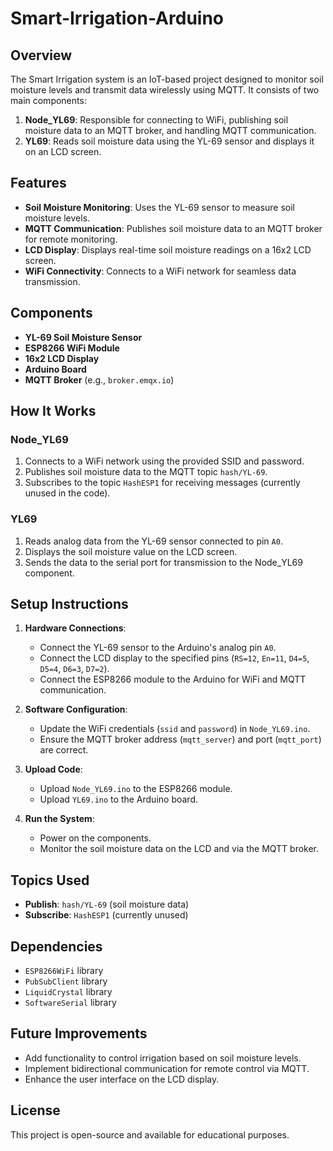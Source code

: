 # Smart-Irrigation-Arduino

## Overview

The Smart Irrigation system is an IoT-based project designed to monitor soil moisture levels and transmit data wirelessly using MQTT. It consists of two main components:

1. **Node_YL69**: Responsible for connecting to WiFi, publishing soil moisture data to an MQTT broker, and handling MQTT communication.
2. **YL69**: Reads soil moisture data using the YL-69 sensor and displays it on an LCD screen.

## Features

- **Soil Moisture Monitoring**: Uses the YL-69 sensor to measure soil moisture levels.
- **MQTT Communication**: Publishes soil moisture data to an MQTT broker for remote monitoring.
- **LCD Display**: Displays real-time soil moisture readings on a 16x2 LCD screen.
- **WiFi Connectivity**: Connects to a WiFi network for seamless data transmission.

## Components

- **YL-69 Soil Moisture Sensor**
- **ESP8266 WiFi Module**
- **16x2 LCD Display**
- **Arduino Board**
- **MQTT Broker** (e.g., `broker.emqx.io`)

## How It Works

### Node_YL69

1. Connects to a WiFi network using the provided SSID and password.
2. Publishes soil moisture data to the MQTT topic `hash/YL-69`.
3. Subscribes to the topic `HashESP1` for receiving messages (currently unused in the code).

### YL69

1. Reads analog data from the YL-69 sensor connected to pin `A0`.
2. Displays the soil moisture value on the LCD screen.
3. Sends the data to the serial port for transmission to the Node_YL69 component.

## Setup Instructions

1. **Hardware Connections**:
   - Connect the YL-69 sensor to the Arduino's analog pin `A0`.
   - Connect the LCD display to the specified pins (`RS=12`, `En=11`, `D4=5`, `D5=4`, `D6=3`, `D7=2`).
   - Connect the ESP8266 module to the Arduino for WiFi and MQTT communication.

2. **Software Configuration**:
   - Update the WiFi credentials (`ssid` and `password`) in `Node_YL69.ino`.
   - Ensure the MQTT broker address (`mqtt_server`) and port (`mqtt_port`) are correct.

3. **Upload Code**:
   - Upload `Node_YL69.ino` to the ESP8266 module.
   - Upload `YL69.ino` to the Arduino board.

4. **Run the System**:
   - Power on the components.
   - Monitor the soil moisture data on the LCD and via the MQTT broker.

## Topics Used

- **Publish**: `hash/YL-69` (soil moisture data)
- **Subscribe**: `HashESP1` (currently unused)

## Dependencies

- `ESP8266WiFi` library
- `PubSubClient` library
- `LiquidCrystal` library
- `SoftwareSerial` library

## Future Improvements

- Add functionality to control irrigation based on soil moisture levels.
- Implement bidirectional communication for remote control via MQTT.
- Enhance the user interface on the LCD display.

## License

This project is open-source and available for educational purposes.
